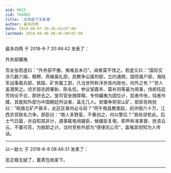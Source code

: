 ```yaml
---
aid: 9025
zid: 766082
title: '太阳底下无新事'
author: 最多四两
date: 2018-08-07 20:46:42+07:00
lastmod: 2018-08-08 08:46:00+07:00
---
```


最多四两 于 2018-8-7 20:46:42 发表了：

外务部媚夷

吾友张若虚曰：“外务部不撤，夷难且未已”。闻者莫不怪之。若虚又曰：“国际交涉凡数六端，朝聘、燕飨属礼部，民教争讼属刑部，立约通商，国债属户部，海陆军战事属兵部，铁路、矿务属工部，凡当世所称洋务皆内政也，何外之有？”世人盖潜笑之。顷岁部丞顾肇新、陈名侃，参议邹嘉禾、雷补同等最为用事，侍郎伍廷芳持论不合，即挤去之。堂司官坐拥厚糈，专恃媚夷为固位计，狡者作伥，钝者作媒，其能知外部为中国朝廷所设者，盖无几人。安徽争铜官山矿，部臣告皖抚曰：“皖南北矿产甚丰，此区区者何必与较？”丙午南昌教案起，初许赔六十万，江西京官联名力争，部臣曰：“南人多野蛮，不重创之，何以警后？”其纰谬若此。后士气日嚣，亦自知其非计，遇事辄电询疆臣，候疆臣复电，即声称准某督、抚咨云云，不置可否，为脱卸之计。当时至称外部为“德律风公司”，盖嗤其但知为人传话。

---------

以一敌七 于 2018-8-8 08:46:31 发表了：

恶正瘾无疑了，着蒸包局拿下。

---------

